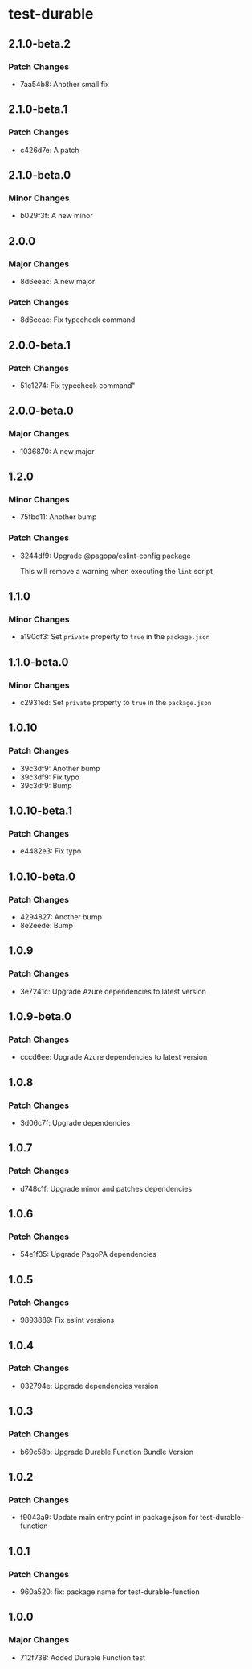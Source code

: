 # test-durable

## 2.1.0-beta.2

### Patch Changes

- 7aa54b8: Another small fix

## 2.1.0-beta.1

### Patch Changes

- c426d7e: A patch

## 2.1.0-beta.0

### Minor Changes

- b029f3f: A new minor

## 2.0.0

### Major Changes

- 8d6eeac: A new major

### Patch Changes

- 8d6eeac: Fix typecheck command

## 2.0.0-beta.1

### Patch Changes

- 51c1274: Fix typecheck command"

## 2.0.0-beta.0

### Major Changes

- 1036870: A new major

## 1.2.0

### Minor Changes

- 75fbd11: Another bump

### Patch Changes

- 3244df9: Upgrade @pagopa/eslint-config package

  This will remove a warning when executing the `lint` script

## 1.1.0

### Minor Changes

- a190df3: Set `private` property to `true` in the `package.json`

## 1.1.0-beta.0

### Minor Changes

- c2931ed: Set `private` property to `true` in the `package.json`

## 1.0.10

### Patch Changes

- 39c3df9: Another bump
- 39c3df9: Fix typo
- 39c3df9: Bump

## 1.0.10-beta.1

### Patch Changes

- e4482e3: Fix typo

## 1.0.10-beta.0

### Patch Changes

- 4294827: Another bump
- 8e2eede: Bump

## 1.0.9

### Patch Changes

- 3e7241c: Upgrade Azure dependencies to latest version

## 1.0.9-beta.0

### Patch Changes

- cccd6ee: Upgrade Azure dependencies to latest version

## 1.0.8

### Patch Changes

- 3d06c7f: Upgrade dependencies

## 1.0.7

### Patch Changes

- d748c1f: Upgrade minor and patches dependencies

## 1.0.6

### Patch Changes

- 54e1f35: Upgrade PagoPA dependencies

## 1.0.5

### Patch Changes

- 9893889: Fix eslint versions

## 1.0.4

### Patch Changes

- 032794e: Upgrade dependencies version

## 1.0.3

### Patch Changes

- b69c58b: Upgrade Durable Function Bundle Version

## 1.0.2

### Patch Changes

- f9043a9: Update main entry point in package.json for test-durable-function

## 1.0.1

### Patch Changes

- 960a520: fix: package name for test-durable-function

## 1.0.0

### Major Changes

- 712f738: Added Durable Function test
